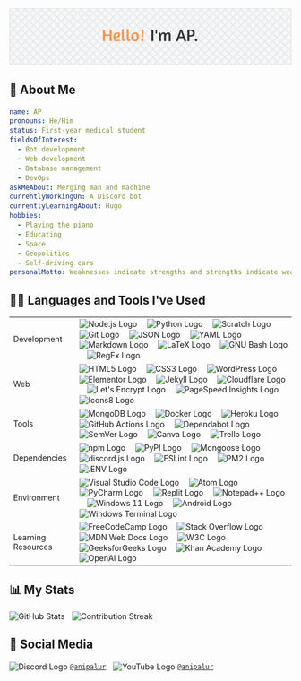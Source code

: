 <!-- markdownlint-disable first-line-heading -->

<picture>
  <source
    srcset="./assets/header-image-dark.png"
    media="(prefers-color-scheme: dark)"
  />
  <source
    srcset="./assets/header-image-light.png"
    media="(prefers-color-scheme: light), (prefers-color-scheme: no-preference)"
  />
  <img src="./assets/header-image-light.png" alt="Header Image" />
</picture>

## 🧔 About Me

```yaml
name: AP
pronouns: He/Him
status: First-year medical student
fieldsOfInterest:
  - Bot development
  - Web development
  - Database management
  - DevOps
askMeAbout: Merging man and machine
currentlyWorkingOn: A Discord bot
currentlyLearningAbout: Hugo
hobbies:
  - Playing the piano
  - Educating
  - Space
  - Geopolitics
  - Self-driving cars
personalMotto: Weaknesses indicate strengths and strengths indicate weaknesses.
```

## 👨‍💻 Languages and Tools I've Used

<table>
  <tr></tr>
  <tr>
    <td><br>Development<br><br></td>
    <td>
      <img src="https://cdn.simpleicons.org/nodedotjs" height="40" align="center" alt="Node.js Logo" title="Node.js" />
      <img width="10" />
      <img src="https://cdn.simpleicons.org/python" height="40" align="center" alt="Python Logo" title="Python" />
      <img width="10" />
      <img src="https://cdn.simpleicons.org/scratch" height="40" align="center" alt="Scratch Logo" title="Scratch" />
      <img width="10" />
      <!--
      The Git logo (sourced from https://git-scm.com/downloads/logos)
      by Jason Long
      is licensed under the Creative Commons Attribution 3.0 Unported License (https://spdx.org/licenses/CC-BY-3.0).
      -->
      <img src="https://cdn.simpleicons.org/git" height="40" align="center" alt="Git Logo" title="Git" />
      <img width="10" />
      <img src="https://cdn.simpleicons.org/json/000000/FFFFFF" height="40" align="center" alt="JSON Logo" title="JSON" />
      <img width="10" />
      <img src="https://cdn.simpleicons.org/yaml" height="40" align="center" alt="YAML Logo" title="YAML" />
      <img width="10" />
      <img src="https://cdn.simpleicons.org/markdown/000000/FFFFFF" height="40" align="center" alt="Markdown Logo" title="Markdown" />
      <img width="10" />
      <img src="https://cdn.simpleicons.org/latex" height="40" align="center" alt="LaTeX Logo" title="LaTeX" />
      <img width="10" />
      <!--
      The GNU Bash logo (sourced from https://github.com/odb/official-bash-logo)
      by ol' dirty bashnerds, 2016
      is licensed under the MIT License (https://spdx.org/licenses/MIT).
      -->
      <img src="https://cdn.simpleicons.org/gnubash" height="40" align="center" alt="GNU Bash Logo" title="GNU Bash" />
      <img width="10" />
      <img src="https://skillicons.dev/icons?i=regex" height="40" align="center" alt="RegEx Logo" title="RegEx" />
    </td>
  </tr>
  <tr></tr>
  <tr>
    <td><br>Web<br><br></td>
    <td>
      <img src="https://cdn.simpleicons.org/html5" height="40" align="center" alt="HTML5 Logo" title="HTML5" />
      <img width="10" />
      <img src="https://cdn.simpleicons.org/css3" height="40" align="center" alt="CSS3 Logo" title="CSS3" />
      <img width="10" />
      <img src="https://cdn.simpleicons.org/wordpress" height="40" align="center" alt="WordPress Logo" title="WordPress" />
      <img width="10" />
      <img src="https://cdn.simpleicons.org/elementor" height="40" align="center" alt="Elementor Logo" title="Elementor" />
      <img width="10" />
      <!--
      The Jekyll logo (sourced from https://github.com/jekyll/brand)
      by Jekyll, 2023
      is licensed under the Creative Commons Attribution 4.0 International License (https://spdx.org/licenses/CC-BY-4.0).
      -->
      <img src="https://cdn.simpleicons.org/jekyll" height="40" align="center" alt="Jekyll Logo" title="Jekyll" />
      <img width="10" />
      <!--
      Cloudflare, the Cloudflare logo, and Cloudflare Workers are trademarks and/or registered trademarks
      of Cloudflare, Inc. in the United States and other jurisdictions.
      -->
      <img src="https://cdn.simpleicons.org/cloudflare" height="40" align="center" alt="Cloudflare Logo" title="Cloudflare" />
      <img width="10" />
      <!--
      The Let's Encrypt logo (sourced from https://www.abetterinternet.org/trademarks/#le-logos)
      by Internet Security Research Group, 2023
      is licensed under the Creative Commons Attribution Non Commercial 4.0 International License (https://spdx.org/licenses/CC-BY-NC-4.0).
      -->
      <img src="https://cdn.simpleicons.org/letsencrypt" height="40" align="center" alt="Let's Encrypt Logo" title="Let's Encrypt" />
      <img width="10" />
      <img src="https://cdn.simpleicons.org/pagespeedinsights" height="40" align="center" alt="PageSpeed Insights Logo" title="PageSpeed Insights" />
      <img width="10" />
      <img src="https://cdn.simpleicons.org/icons8" height="40" align="center" alt="Icons8 Logo" title="Icons8" />
    </td>
  </tr>
  <tr></tr>
  <tr>
    <td><br>Tools<br><br></td>
    <td>
      <img src="https://cdn.simpleicons.org/mongodb" height="40" align="center" alt="MongoDB Logo" title="MongoDB" />
      <img width="10" />
      <img src="https://cdn.simpleicons.org/docker" height="40" align="center" alt="Docker Logo" title="Docker" />
      <img width="10" />
      <img src="https://cdn.simpleicons.org/heroku" height="40" align="center" alt="Heroku Logo" title="Heroku" />
      <img width="10" />
      <img src="https://cdn.simpleicons.org/githubactions" height="40" align="center" alt="GitHub Actions Logo" title="GitHub Actions" />
      <img width="10" />
      <img src="https://cdn.simpleicons.org/dependabot" height="40" align="center" alt="Dependabot Logo" title="Dependabot" />
      <img width="10" />
      <img src="https://cdn.simpleicons.org/semver/3F4551/FFFFFF" height="40" align="center" alt="SemVer Logo" title="SemVer" />
      <img width="10" />
      <img src="https://cdn.simpleicons.org/canva" height="40" align="center" alt="Canva Logo" title="Canva" />
      <img width="10" />
      <img src="https://cdn.simpleicons.org/trello" height="40" align="center" alt="Trello Logo" title="Trello" />
    </td>
  </tr>
  <tr></tr>
  <tr>
    <td><br>Dependencies<br><br></td>
    <td>
      <!-- npm is a registered trademark of npm, Inc. -->
      <img src="https://cdn.simpleicons.org/npm" height="40" align="center" alt="npm Logo" title="npm" />
      <img width="10" />
      <img src="https://cdn.simpleicons.org/pypi" height="40" align="center" alt="PyPI Logo" title="PyPI" />
      <img width="10" />
      <img src="https://cdn.simpleicons.org/mongoose" height="40" align="center" alt="Mongoose Logo" title="Mongoose" />
      <img width="10" />
      <img src="https://cdn.jsdelivr.net/gh/devicons/devicon/icons/discordjs/discordjs-plain.svg" height="40" align="center" alt="discord.js Logo" title="discord.js" />
      <img width="10" />
      <img src="https://cdn.simpleicons.org/eslint" height="40" align="center" alt="ESLint Logo" title="ESLint" />
      <img width="10" />
      <img src="https://cdn.simpleicons.org/pm2" height="40" align="center" alt="PM2 Logo" title="PM2" />
      <img width="10" />
      <img src="https://cdn.simpleicons.org/dotenv" height="40" align="center" alt=".ENV Logo" title=".ENV" />
    </td>
  </tr>
  <tr></tr>
  <tr>
    <td><br>Environment<br><br></td>
    <td>
      <img src="https://cdn.simpleicons.org/visualstudiocode" height="40" align="center" alt="Visual Studio Code Logo" title="Visual Studio Code" />
      <img width="10" />
      <img src="https://cdn.simpleicons.org/atom/000000/FFFFFF" height="40" align="center" alt="Atom Logo" title="Atom" />
      <img width="10" />
      <!-- Copyright © 2023 JetBrains s.r.o. PyCharm and the PyCharm logo are registered trademarks of JetBrains s.r.o. -->
      <img src="https://cdn.simpleicons.org/pycharm/000000/FFFFFF" height="40" align="center" alt="PyCharm Logo" title="PyCharm" />
      <img width="10" />
      <img src="https://cdn.simpleicons.org/replit" height="40" align="center" alt="Replit Logo" title="Replit" />
      <img width="10" />
      <img src="https://cdn.simpleicons.org/notepadplusplus" height="40" align="center" alt="Notepad++ Logo" title="Notepad++" />
      <img width="10" />
      <img src="https://cdn.simpleicons.org/windows11" height="40" align="center" alt="Windows 11 Logo" title="Windows 11" />
      <img width="10" />
      <img src="https://cdn.simpleicons.org/android" height="40" align="center" alt="Android Logo" title="Android" />
      <img width="10" />
      <img src="https://cdn.simpleicons.org/windowsterminal/4D4D4D/FFFFFF" height="40" align="center" alt="Windows Terminal Logo" title="Windows Terminal" />
    </td>
  </tr>
  <tr></tr>
  <tr>
    <td><br>Learning Resources<br><br></td>
    <td>
      <img src="https://cdn.simpleicons.org/freecodecamp/0A0A23/FFFFFF" height="40" align="center" alt="FreeCodeCamp Logo" title="FreeCodeCamp" />
      <img width="10" />
      <img src="https://cdn.simpleicons.org/stackoverflow" height="40" align="center" alt="Stack Overflow Logo" title="Stack Overflow" />
      <img width="10" />
      <img src="https://cdn.simpleicons.org/mdnwebdocs/000000/FFFFFF" height="40" align="center" alt="MDN Web Docs Logo" title="MDN Web Docs" />
      <img width="10" />
      <img src="https://cdn.simpleicons.org/w3c" height="40" align="center" alt="W3C Logo" title="W3C" />
      <img width="10" />
      <img src="https://cdn.simpleicons.org/geeksforgeeks" height="40" align="center" alt="GeeksforGeeks Logo" title="GeeksforGeeks" />
      <img width="10" />
      <img src="https://cdn.simpleicons.org/khanacademy" height="40" align="center" alt="Khan Academy Logo" title="Khan Academy" />
      <img width="10" />
      <img src="https://cdn.simpleicons.org/openai" height="40" align="center" alt="OpenAI Logo" title="OpenAI" />
    </td>
  </tr>
</table>

## 📊 My Stats

<div align="left">
  <picture>
    <source
      srcset="https://github-readme-stats.vercel.app/api?username=anipalur&include_all_commits=true&show=reviews&show_icons=true&hide_rank=true&hide=contribs&disable_animations=true&theme=slateorange&border_color=444c56"
      media="(prefers-color-scheme: dark)"
    />
    <source
      srcset="https://github-readme-stats.vercel.app/api?username=anipalur&include_all_commits=true&show=reviews&show_icons=true&hide_rank=true&hide=contribs&disable_animations=true&theme=swift&border_color=d0d7de"
      media="(prefers-color-scheme: light), (prefers-color-scheme: no-preference)"
    />
    <img src="https://github-readme-stats.vercel.app/api?username=anipalur&include_all_commits=true&show=reviews&show_icons=true&hide_rank=true&hide=contribs&disable_animations=true" height="150" alt="GitHub Stats" title="GitHub Stats" />
  </picture>
  <img width="5" />
  <picture>
    <source
      srcset="https://streak-stats.demolab.com?user=anipalur&date_format=j%20M%5B%20Y%5D&mode=weekly&disable_animations=true&theme=slateorange&border=444c56"
      media="(prefers-color-scheme: dark)"
    />
    <source
      srcset="https://streak-stats.demolab.com?user=anipalur&date_format=j%20M%5B%20Y%5D&mode=weekly&disable_animations=true&theme=swift&border=d0d7de"
      media="(prefers-color-scheme: light), (prefers-color-scheme: no-preference)"
    />
    <img src="https://streak-stats.demolab.com?user=anipalur&date_format=j%20M%5B%20Y%5D&mode=weekly&disable_animations=true" height="150" alt="Contribution Streak" title="Contribution Streak" />
  </picture>
</div>

## 💬 Social Media

<div align="left">
  <img src="https://cdn.simpleicons.org/discord/5865F2" height="20" align="center" alt="Discord Logo" title="Discord" />
  <a href="https://discordapp.com/users/689680683186126865" title="View my Discord profile."><code>@anipalur</code></a>
  <img width="5" />
  <img src="https://cdn.simpleicons.org/youtube/FF0000" height="20" align="center" alt="YouTube Logo" title="YouTube" />
  <a href="https://youtube.com/@anipalur" title="Visit my YouTube channel."><code>@anipalur</code></a>
</div>
